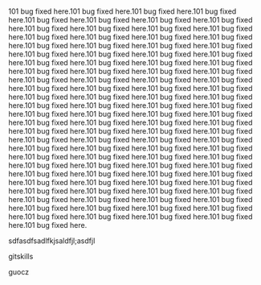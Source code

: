 #
101 bug fixed here.101 bug fixed here.101 bug fixed here.101 bug fixed here.101 bug fixed here.101 bug fixed here.101 bug fixed here.101 bug fixed here.101 bug fixed here.101 bug fixed here.101 bug fixed here.101 bug fixed here.101 bug fixed here.101 bug fixed here.101 bug fixed here.101 bug fixed here.101 bug fixed here.101 bug fixed here.101 bug fixed here.101 bug fixed here.101 bug fixed here.101 bug fixed here.101 bug fixed here.101 bug fixed here.101 bug fixed here.101 bug fixed here.101 bug fixed here.101 bug fixed here.101 bug fixed here.101 bug fixed here.101 bug fixed here.101 bug fixed here.101 bug fixed here.101 bug fixed here.101 bug fixed here.101 bug fixed here.101 bug fixed here.101 bug fixed here.101 bug fixed here.101 bug fixed here.101 bug fixed here.101 bug fixed here.101 bug fixed here.101 bug fixed here.101 bug fixed here.101 bug fixed here.101 bug fixed here.101 bug fixed here.101 bug fixed here.101 bug fixed here.101 bug fixed here.101 bug fixed here.101 bug fixed here.101 bug fixed here.101 bug fixed here.101 bug fixed here.101 bug fixed here.101 bug fixed here.101 bug fixed here.101 bug fixed here.101 bug fixed here.101 bug fixed here.101 bug fixed here.101 bug fixed here.101 bug fixed here.101 bug fixed here.101 bug fixed here.101 bug fixed here.101 bug fixed here.101 bug fixed here.101 bug fixed here.101 bug fixed here.101 bug fixed here.101 bug fixed here.101 bug fixed here.101 bug fixed here.101 bug fixed here.101 bug fixed here.101 bug fixed here.101 bug fixed here.101 bug fixed here.101 bug fixed here.101 bug fixed here.101 bug fixed here.101 bug fixed here.101 bug fixed here.101 bug fixed here.101 bug fixed here.101 bug fixed here.101 bug fixed here.101 bug fixed here.101 bug fixed here.101 bug fixed here.101 bug fixed here.101 bug fixed here.101 bug fixed here.101 bug fixed here.101 bug fixed here.101 bug fixed here.101 bug fixed here.101 bug fixed here.

sdfasdfsadlfkjsaldfjl;asdfjl


gitskills


guocz
